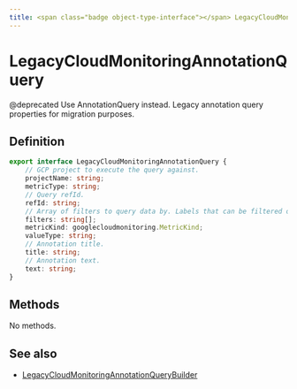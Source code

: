 ```yaml
---
title: <span class="badge object-type-interface"></span> LegacyCloudMonitoringAnnotationQuery
---
```

# <span class="badge object-type-interface"></span> LegacyCloudMonitoringAnnotationQuery

@deprecated Use AnnotationQuery instead. Legacy annotation query properties for migration purposes.

## Definition

```typescript
export interface LegacyCloudMonitoringAnnotationQuery {
	// GCP project to execute the query against.
	projectName: string;
	metricType: string;
	// Query refId.
	refId: string;
	// Array of filters to query data by. Labels that can be filtered on are defined by the metric.
	filters: string[];
	metricKind: googlecloudmonitoring.MetricKind;
	valueType: string;
	// Annotation title.
	title: string;
	// Annotation text.
	text: string;
}

```
## Methods

No methods.
## See also

 * <span class="badge builder"></span> [LegacyCloudMonitoringAnnotationQueryBuilder](./builder-LegacyCloudMonitoringAnnotationQueryBuilder.md)
